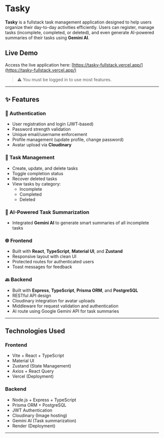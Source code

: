 # Tasky 

**Tasky** is a fullstack task management application designed to help users organize their day-to-day activities efficiently. Users can register, manage tasks (incomplete, completed, or deleted), and even generate AI-powered summaries of their tasks using **Gemini AI**.

##  Live Demo

Access the live application here: [https://tasky-fullstack.vercel.app/](https://tasky-fullstack.vercel.app/)

> ⚠️ You must be logged in to use most features.

---

## ✨ Features

### 🔐 Authentication
- User registration and login (JWT-based)
- Password strength validation
- Unique email/username enforcement
- Profile management (update profile, change password)
- Avatar upload via **Cloudinary**

### 📝 Task Management
- Create, update, and delete tasks
- Toggle completion status
- Recover deleted tasks
- View tasks by category:
  - Incomplete
  - Completed
  - Deleted

### 🤖 AI-Powered Task Summarization
- Integrated **Gemini AI** to generate smart summaries of all incomplete tasks


### 🌐 Frontend
- Built with **React**, **TypeScript**, **Material UI**, and **Zustand**
- Responsive layout with clean UI
- Protected routes for authenticated users
- Toast messages for feedback

### 🔙 Backend
- Built with **Express**, **TypeScript**, **Prisma ORM**, and **PostgreSQL**
- RESTful API design
- Cloudinary integration for avatar uploads
- Middleware for request validation and authentication
- AI route using Google Gemini API for task summaries

---

##  Technologies Used

### Frontend
- Vite + React + TypeScript
- Material UI
- Zustand (State Management)
- Axios + React Query
- Vercel (Deployment)

### Backend
- Node.js + Express + TypeScript
- Prisma ORM + PostgreSQL
- JWT Authentication
- Cloudinary (Image hosting)
- Gemini AI (Task summarization)
- Render (Deployment)

---



